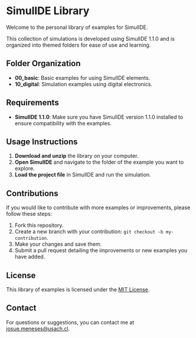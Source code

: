 # SimulIDE Library

Welcome to the personal library of examples for SimulIDE.

This collection of simulations is developed using SimulIDE 1.1.0 and is organized into themed folders for ease of use and learning.

## Folder Organization

- **00_basic**: Basic examples for using SimulIDE elements.
- **10_digital**: Simulation examples using digital electronics.

## Requirements

- **SimulIDE 1.1.0**: Make sure you have SimulIDE version 1.1.0 installed to ensure compatibility with the examples.

## Usage Instructions

1. **Download and unzip** the library on your computer.
2. **Open SimulIDE** and navigate to the folder of the example you want to explore.
3. **Load the project file** in SimulIDE and run the simulation.

## Contributions

If you would like to contribute with more examples or improvements, please follow these steps:

1. Fork this repository.
2. Create a new branch with your contribution: `git checkout -b my-contribution`.
3. Make your changes and save them.
4. Submit a pull request detailing the improvements or new examples you have added.

## License

This library of examples is licensed under the [MIT License](LICENSE).

## Contact

For questions or suggestions, you can contact me at [josue.meneses@usach.cl](mailto:josue.meneses@usach.cl).
